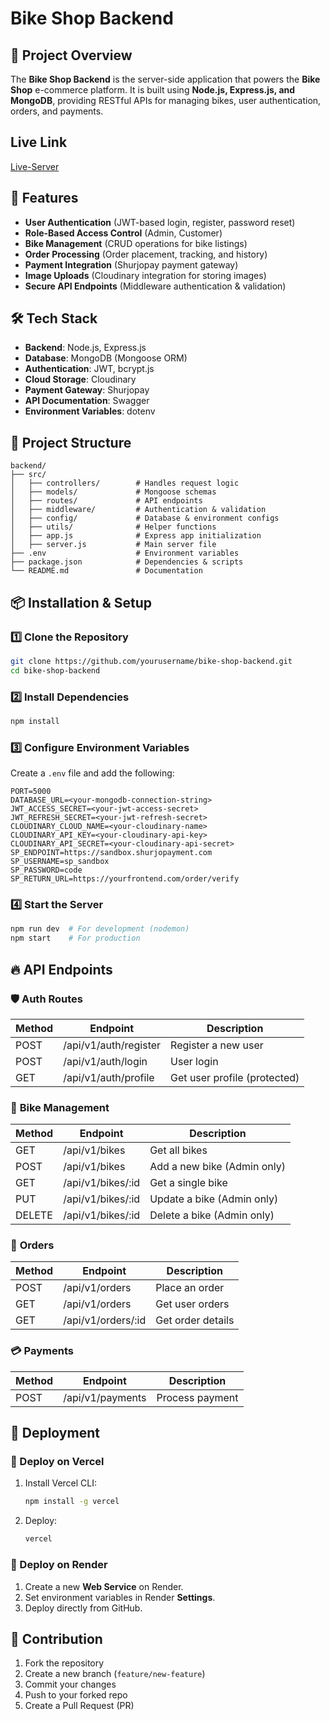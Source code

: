 # Bike Shop Backend

## 📌 Project Overview
The **Bike Shop Backend** is the server-side application that powers the **Bike Shop** e-commerce platform. It is built using **Node.js, Express.js, and MongoDB**, providing RESTful APIs for managing bikes, user authentication, orders, and payments.

## Live Link
[Live-Server](https://bike-shop-server-six.vercel.app/)

## 🚀 Features
- **User Authentication** (JWT-based login, register, password reset)
- **Role-Based Access Control** (Admin, Customer)
- **Bike Management** (CRUD operations for bike listings)
- **Order Processing** (Order placement, tracking, and history)
- **Payment Integration** (Shurjopay payment gateway)
- **Image Uploads** (Cloudinary integration for storing images)
- **Secure API Endpoints** (Middleware authentication & validation)

## 🛠️ Tech Stack
- **Backend**: Node.js, Express.js
- **Database**: MongoDB (Mongoose ORM)
- **Authentication**: JWT, bcrypt.js
- **Cloud Storage**: Cloudinary
- **Payment Gateway**: Shurjopay
- **API Documentation**: Swagger
- **Environment Variables**: dotenv

## 📂 Project Structure
```
backend/
├── src/
│   ├── controllers/        # Handles request logic
│   ├── models/             # Mongoose schemas
│   ├── routes/             # API endpoints
│   ├── middleware/         # Authentication & validation
│   ├── config/             # Database & environment configs
│   ├── utils/              # Helper functions
│   ├── app.js              # Express app initialization
│   ├── server.js           # Main server file
├── .env                    # Environment variables
├── package.json            # Dependencies & scripts
└── README.md               # Documentation
```

## 📦 Installation & Setup
### 1️⃣ Clone the Repository
```sh
git clone https://github.com/yourusername/bike-shop-backend.git
cd bike-shop-backend
```
### 2️⃣ Install Dependencies
```sh
npm install
```
### 3️⃣ Configure Environment Variables
Create a `.env` file and add the following:
```
PORT=5000
DATABASE_URL=<your-mongodb-connection-string>
JWT_ACCESS_SECRET=<your-jwt-access-secret>
JWT_REFRESH_SECRET=<your-jwt-refresh-secret>
CLOUDINARY_CLOUD_NAME=<your-cloudinary-name>
CLOUDINARY_API_KEY=<your-cloudinary-api-key>
CLOUDINARY_API_SECRET=<your-cloudinary-api-secret>
SP_ENDPOINT=https://sandbox.shurjopayment.com
SP_USERNAME=sp_sandbox
SP_PASSWORD=code
SP_RETURN_URL=https://yourfrontend.com/order/verify
```

### 4️⃣ Start the Server
```sh
npm run dev  # For development (nodemon)
npm start    # For production
```

## 🔥 API Endpoints
### 🛡️ **Auth Routes**
| Method | Endpoint         | Description |
|--------|----------------|-------------|
| POST   | /api/v1/auth/register | Register a new user |
| POST   | /api/v1/auth/login    | User login |
| GET    | /api/v1/auth/profile  | Get user profile (protected) |

### 🚴 **Bike Management**
| Method | Endpoint         | Description |
|--------|----------------|-------------|
| GET    | /api/v1/bikes        | Get all bikes |
| POST   | /api/v1/bikes        | Add a new bike (Admin only) |
| GET    | /api/v1/bikes/:id    | Get a single bike |
| PUT    | /api/v1/bikes/:id    | Update a bike (Admin only) |
| DELETE | /api/v1/bikes/:id    | Delete a bike (Admin only) |

### 🛒 **Orders**
| Method | Endpoint         | Description |
|--------|----------------|-------------|
| POST   | /api/v1/orders   | Place an order |
| GET    | /api/v1/orders   | Get user orders |
| GET    | /api/v1/orders/:id | Get order details |

### 💳 **Payments**
| Method | Endpoint          | Description |
|--------|-----------------|-------------|
| POST   | /api/v1/payments | Process payment |

## 🐳 Deployment
### 🚀 Deploy on Vercel
1. Install Vercel CLI:
   ```sh
   npm install -g vercel
   ```
2. Deploy:
   ```sh
   vercel
   ```

### 🚀 Deploy on Render
1. Create a new **Web Service** on Render.
2. Set environment variables in Render **Settings**.
3. Deploy directly from GitHub.

## 🎯 Contribution
1. Fork the repository
2. Create a new branch (`feature/new-feature`)
3. Commit your changes
4. Push to your forked repo
5. Create a Pull Request (PR)



